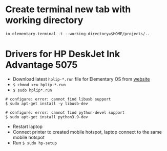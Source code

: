 # Create terminal new tab with working directory

```
io.elementary.terminal -t --working-directory=$HOME/projects/..
```

# Drivers for HP DeskJet Ink Advantage 5075

- Download latest `hplip-*.run` file for Elementary OS from [website](https://developers.hp.com/hp-linux-imaging-and-printing/gethplip)
- `$ chmod x+u hplip-*.run`
- `$ sudo hplip*.run`
```
# configure: error: cannot find libusb support
$ sudo apt-get install -y libusb-dev

# configure: error: cannot find python-devel support
$ sudo apt-get install python3.9-dev
```
- Restart laptop
- Connect printer to created mobile hotspot, laptop connect to the same mobile hotspot
- Run `$ sudo hp-setup`
